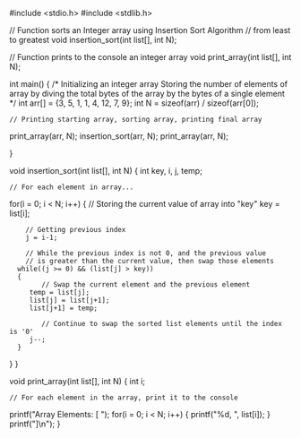 #include <stdio.h>
#include <stdlib.h>

// Function sorts an Integer array using Insertion Sort Algorithm
// from least to greatest
void insertion_sort(int list[], int N);

// Function prints to the console an integer array
void print_array(int list[], int N);

int main()
{
	/* 
		Initializing an integer array
		Storing the number of elements of array by 
		diving the total bytes of the array by the
		bytes of a single element 
	*/
   int arr[] = {3, 5, 1, 1, 4, 12, 7, 9};
   int N = sizeof(arr) / sizeof(arr[0]);
	
	// Printing starting array, sorting array, printing final array
   print_array(arr, N);
   insertion_sort(arr, N);
   print_array(arr, N);
	
}

void insertion_sort(int list[], int N)
{
   int key, i, j, temp;
	
	// For each element in array...
   for(i = 0; i < N; i++)
   {
		// Storing the current value of array into "key"
      key = list[i];
      
		// Getting previous index
		j = i-1;
      
		// While the previous index is not 0, and the previous value
		// is greater than the current value, then swap those elements
      while((j >= 0) && (list[j] > key))
      {
			// Swap the current element and the previous element
         temp = list[j];
         list[j] = list[j+1];
         list[j+1] = temp;
         
			// Continue to swap the sorted list elements until the index is '0'
         j--;
      }
   }
}

void print_array(int list[], int N)
{
   int i;
   
	// For each element in the array, print it to the console
   printf("Array Elements: [ ");
   for(i = 0; i < N; i++)
   {
       printf("%d, ", list[i]);
   }
   printf("]\n");
}

